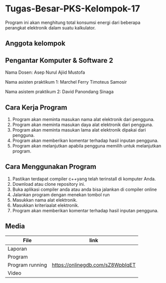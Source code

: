 # Tugas-Besar-PKS-Kelompok-17
Program ini akan menghitung total konsumsi energi dari beberapa perangkat elektronik dalam suatu kalkulator.

## Anggota kelompok

## Pengantar Komputer & Software 2
Nama Dosen: Asep Nurul Ajiid Mustofa

Nama asisten praktikum 1: Marchel Ferry Timoteus Samosir

Nama asistem praktikum 2: David Panondang Sinaga

## Cara Kerja Program
1. Program akan meminta masukan nama alat elektronik dari pengguna.
2. Program akan meminta masukan daya alat elektronik dari pengguna.
3. Program akan meminta masukan lama alat elektronik dipakai dari pengguna.
4. Program akan memberikan komentar terhadap hasil inputan pengguna.
5. Program akan melanjutkan apabila pengguna memilih untuk melanjutkan program.

## Cara Menggunakan Program
1. Pastikan terdapat compiler c++yang telah terinstall di komputer Anda.
2. Download atau clone repository ini.
3. Buka aplikasi compiler anda atau anda bisa jalankan di compiler online
4. Jalankan program dengan menekan tombol run
5. Masukkan nama alat elektronik.
6. Masukkan kriteriaalat elektronik.
7. Program akan memberikan komentar terhadap hasil inputan pengguna.


## Media

| File |      link     |
| ------ | ------ |
| Laporan |  |
| Program |  |
| Program running | https://onlinegdb.com/sZ8WpbIqET |
| Video |  |

